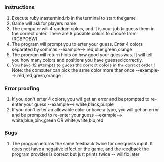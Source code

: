 ### Instructions
1. Execute ruby mastermind.rb in the terminal to start the game
2. Game will ask for players name
3. The computer will 4 random colors, and it is your job to guess them in the correct order. There are 8 possible colors to choose from (RGBPOBW).
4. The program will prompt you to enter your guess. Enter 4 colors separated by commas --example-->  red,blue,green,orange
5. The program will return hints on how good your guess was. It will tell you how many colors and positions you have guessed correctly.
6. You have 12 attempts to guess the correct colors in the correct order ! Note: the computer can pick the same color more than once               --example-->  red,red,green,orange
### Error proofing
1. If you don't enter 4 colors, you will get an error and be prompted to re-enter your guess --example-->  white,black,purple
2. If you don't enter an allowable color or have a typo, you will get an error and be prompted to re-enter your guess 
    --example-->  white,blue,pink,green  OR  white,white,blu,red
### Bugs
1. The program returns the same feedback twice for one guess input. It does not have a negative effect on the game, and the feedback the program    provides is correct but just prints twice -- will fix later 